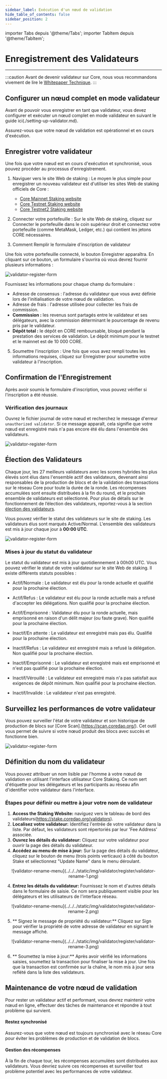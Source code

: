 ```yaml
---
sidebar_label: Exécution d'un nœud de validation
hide_table_of_contents: false
sidebar_position: 2
---
```


importer Tabs depuis '@theme/Tabs';
importer TabItem depuis '@theme/TabItem';

# Enregistrement des Validateurs

---

:::caution
Avant de devenir validateur sur Core, nous vous recommandons vivement de lire le [Whitepaper Technique](https://whitepaper.coredao.org/).
:::

## Configurer un nœud complet en mode validateur

Avant de pouvoir vous enregistrer en tant que validateur, vous devez configurer et exécuter un nœud complet en mode validateur en suivant le guide ici(./setting-up-validator.md).

Assurez-vous que votre nœud de validation est opérationnel et en cours d'exécution.

## Enregistrer votre validateur

Une fois que votre nœud est en cours d'exécution et synchronisé, vous pouvez procéder au processus d'enregistrement.

1. Naviguer vers le site Web de staking : Le moyen le plus simple pour enregistrer un nouveau validateur est d'utiliser les sites Web de staking officiels de Core :

    - [Core Mainnet Staking website](https://stake.coredao.org/become-validator)
    - [Core Testnet Staking website](https://stake.test.btcs.network/become-validator)
    - [Core Testnet2 Staking website](https://stake.test2.btcs.network/become-validator)

2. Connecter votre portefeuille : Sur le site Web de staking, cliquez sur Connecter le portefeuille dans le coin supérieur droit et connectez votre portefeuille (comme MetaMask, Ledger, etc.) qui contient les jetons CORE nécessaires.

3. Comment Remplir le formulaire d'inscription de validateur

Une fois votre portefeuille connecté, le bouton Enregistrer apparaîtra. En cliquant sur ce bouton, un formulaire s'ouvrira où vous devrez fournir plusieurs informations :

![validator-register-form](../../../static/img/validator/validator-regitration.png)

Fournissez les informations pour chaque champ du formulaire :

- Adresse de consensus : l'adresse du validateur que vous avez définie lors de l'initialisation de votre nœud de validation.
- Adresse de frais : l'adresse utilisée pour collecter les frais de commission.
- **Commission :** les revenus sont partagés entre le validateur et ses délégateurs, avec la commission déterminant le pourcentage de revenu pris par le validateur.
- **Dépôt total :** le dépôt en CORE remboursable, bloqué pendant la prestation des services de validation. Le dépôt minimum pour le testnet et le mainnet est de 10 000 CORE.

5. Soumettre l'inscription : Une fois que vous avez rempli toutes les informations requises, cliquez sur Enregistrer pour soumettre votre validateur à l'inscription.

## Confirmation de l'Enregistrement

Après avoir soumis le formulaire d'inscription, vous pouvez vérifier si l'inscription a été réussie.

### Vérification des journaux

Ouvrez le fichier journal de votre nœud et recherchez le message d'erreur `unauthorized validator`. Si ce message apparaît, cela signifie que votre nœud est enregistré mais n'a pas encore été élu dans l'ensemble des validateurs.

![validator-register-form](../../../static/img/validator/register/validator-register-2.avif)

## Élection des Validateurs

Chaque jour, les 27 meilleurs validateurs avec les scores hybrides les plus élevés sont élus dans l'ensemble actif des validateurs, devenant ainsi responsables de la production de blocs et de la validation des transactions sur le réseau Core pour toute la durée de la ronde. Les récompenses accumulées sont ensuite distribuées à la fin du round, et le prochain ensemble de validateurs est sélectionné. Pour plus de détails sur le fonctionnement de l’élection des validateurs, reportez-vous à la section [élection des validateurs](./validator-election.md).

Vous pouvez vérifier le statut des validateurs sur le site de staking. Les validateurs élus sont marqués Active/Normal. L'ensemble des validateurs est mis à jour chaque jour à **00:00 UTC**.

![validator-register-form](../../../static/img/validator/validator-status.png)

### Mises à jour du statut du validateur

Le statut du validateur est mis à jour quotidiennement à 00h00 UTC. Vous pouvez vérifier le statut de votre validateur sur le site Web de staking. Il existe différents statuts possibles :

- Actif/Normale : Le validateur est élu pour la ronde actuelle et qualifié pour la prochaine élection.

- Actif/Refus : Le validateur est élu pour la ronde actuelle mais a refusé d'accepter les délégations. Non qualifié pour la prochaine élection.

- Actif/Emprisonné : Validateur élu pour la ronde actuelle, mais emprisonné en raison d'un délit majeur (ou faute grave). Non qualifié pour la prochaine élection.

- Inactif/En attente : Le validateur est enregistré mais pas élu. Qualifié pour la prochaine élection.

- Inactif/Refus : Le validateur est enregistré mais a refusé la délégation. Non qualifié pour la prochaine élection.

- Inactif/Emprisonné : Le validateur est enregistré mais est emprisonné et n'est pas qualifié pour la prochaine élection.

- Inactif/Vérouillé : Le validateur est enregistré mais n'a pas satisfait aux exigences de dépôt minimum. Non qualifié pour la prochaine élection.

- Inactif/Invalide : Le validateur n'est pas enregistré.

## Surveillez les performances de votre validateur

Vous pouvez surveiller l'état de votre validateur et son historique de production de blocs sur [Core Scan].(https://scan.coredao.org/). Cet outil vous permet de suivre si votre nœud produit des blocs avec succès et fonctionne bien.

![validator-register-form](../../../static/img/validator/register/validator-register-4.webp)

## Définition du nom du validateur

Vous pouvez attribuer un nom lisible par l'homme à votre nœud de validation en utilisant l'interface utilisateur Core Staking. Ce nom sert d'étiquette pour les délégateurs et les participants au réseau afin d'identifier votre validateur dans l'interface.

### Étapes pour définir ou mettre à jour votre nom de validateur

1. **Access the Staking Website:** naviguez vers le tableau de bord des validateurs(https://stake.coredao.org/validators).
2. **Localisez votre validateur:** Identifiez l'entrée de votre validateur dans la liste. Par défaut, les validateurs sont répertoriés par leur 'Fee Address' associée.
3. **Ouvrez les détails du validateur:** Cliquez sur votre validateur pour ouvrir la page des détails du validateur.
4. **Accédez au menu de mise à jour:** Sur la page des détails du validateur, cliquez sur le bouton de menu (trois points verticaux) à côté du bouton Stake et sélectionnez "Update Name" dans le menu déroulant.

<p align="center">
![validator-rename-menu](../../../static/img/validator/register/validator-rename-1.png)
</p>

4. **Entrez les détails du validateur:** Fournissez le nom et d'autres détails dans le formulaire de saisie. Ce nom sera publiquement visible pour les délégateurs et les utilisateurs de l'interface réseau.

<p align="center">
![validator-rename-menu](../../../static/img/validator/register/validator-rename-2.png)
</p>

5. \*\* Signez le message de propriété du validateur:\*\* Cliquez sur Sign pour vérifier la propriété de votre adresse de validateur en signant le message affiché.

<p align="center">
![validator-rename-menu](../../../static/img/validator/register/validator-rename-3.png)
</p>

6. \*\* Soumettez la mise à jour:\*\* Après avoir vérifié les informations saisies, soumettez la transaction pour finaliser la mise à jour. Une fois que la transaction est confirmée sur la chaîne, le nom mis à jour sera reflété dans la liste des validateurs.

## Maintenance de votre nœud de validation

Pour rester un validateur actif et performant, vous devrez maintenir votre nœud en ligne, effectuer des tâches de maintenance et répondre à tout problème qui survient.

#### Restez synchronisé

Assurez-vous que votre nœud est toujours synchronisé avec le réseau Core pour éviter les problèmes de production et de validation de blocs.

#### Gestion des récompenses

À la fin de chaque tour, les récompenses accumulées sont distribuées aux validateurs. Vous devriez suivre ces récompenses et surveiller tout problème potentiel avec les performances de votre validateur.
